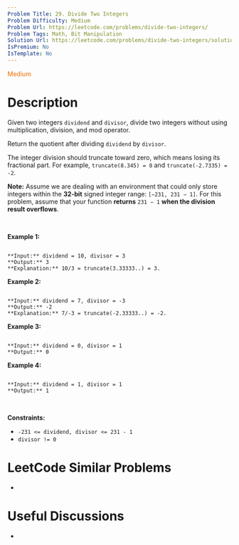 ```yaml
---
Problem Title: 29. Divide Two Integers
Problem Difficulty: Medium
Problem Url: https://leetcode.com/problems/divide-two-integers/
Problem Tags: Math, Bit Manipulation
Solution Url: https://leetcode.com/problems/divide-two-integers/solution/
IsPremium: No
IsTemplate: No
---
```


<span style="color: rgb(239, 108, 0);">Medium</span>

# Description

Given two integers `dividend` and `divisor`, divide two integers without using multiplication, division, and mod operator.


Return the quotient after dividing `dividend` by `divisor`.


The integer division should truncate toward zero, which means losing its fractional part. For example, `truncate(8.345) = 8` and `truncate(-2.7335) = -2`.


**Note:** Assume we are dealing with an environment that could only store integers within the **32-bit** signed integer range: `[−231, 231 − 1]`. For this problem, assume that your function **returns** `231 − 1` **when the division result overflows**.


 


**Example 1:**



```

**Input:** dividend = 10, divisor = 3
**Output:** 3
**Explanation:** 10/3 = truncate(3.33333..) = 3.

```

**Example 2:**



```

**Input:** dividend = 7, divisor = -3
**Output:** -2
**Explanation:** 7/-3 = truncate(-2.33333..) = -2.

```

**Example 3:**



```

**Input:** dividend = 0, divisor = 1
**Output:** 0

```

**Example 4:**



```

**Input:** dividend = 1, divisor = 1
**Output:** 1

```

 


**Constraints:**


* `-231 <= dividend, divisor <= 231 - 1`
* `divisor != 0`




# LeetCode Similar Problems

- []()

# Useful Discussions

- []()
